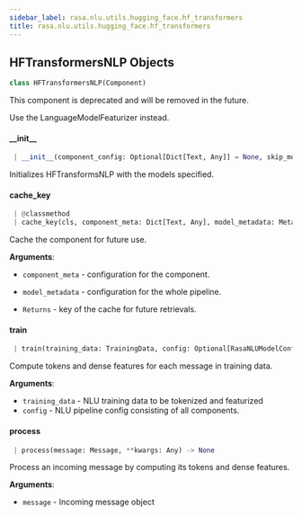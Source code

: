 ```yaml
---
sidebar_label: rasa.nlu.utils.hugging_face.hf_transformers
title: rasa.nlu.utils.hugging_face.hf_transformers
---
```


## HFTransformersNLP Objects

```python
class HFTransformersNLP(Component)
```

This component is deprecated and will be removed in the future.

Use the LanguageModelFeaturizer instead.

#### \_\_init\_\_

```python
 | __init__(component_config: Optional[Dict[Text, Any]] = None, skip_model_load: bool = False) -> None
```

Initializes HFTransformsNLP with the models specified.

#### cache\_key

```python
 | @classmethod
 | cache_key(cls, component_meta: Dict[Text, Any], model_metadata: Metadata) -> Optional[Text]
```

Cache the component for future use.

**Arguments**:

- `component_meta` - configuration for the component.
- `model_metadata` - configuration for the whole pipeline.
  
- `Returns` - key of the cache for future retrievals.

#### train

```python
 | train(training_data: TrainingData, config: Optional[RasaNLUModelConfig] = None, **kwargs: Any, ,) -> None
```

Compute tokens and dense features for each message in training data.

**Arguments**:

- `training_data` - NLU training data to be tokenized and featurized
- `config` - NLU pipeline config consisting of all components.

#### process

```python
 | process(message: Message, **kwargs: Any) -> None
```

Process an incoming message by computing its tokens and dense features.

**Arguments**:

- `message` - Incoming message object

